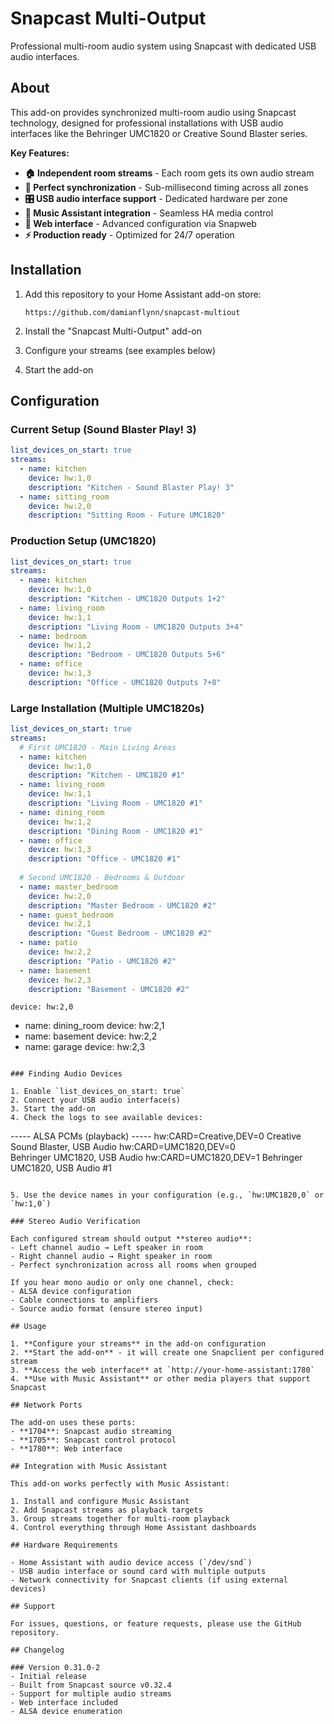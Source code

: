 # Snapcast Multi-Output

Professional multi-room audio system using Snapcast with dedicated USB audio interfaces.

## About

This add-on provides synchronized multi-room audio using Snapcast technology, designed for professional installations with USB audio interfaces like the Behringer UMC1820 or Creative Sound Blaster series.

**Key Features:**
- **🏠 Independent room streams** - Each room gets its own audio stream
- **🔗 Perfect synchronization** - Sub-millisecond timing across all zones
- **🎛️ USB audio interface support** - Dedicated hardware per zone
- **🎵 Music Assistant integration** - Seamless HA media control
- **📱 Web interface** - Advanced configuration via Snapweb
- **⚡ Production ready** - Optimized for 24/7 operation

## Installation

1. Add this repository to your Home Assistant add-on store:
   ```
   https://github.com/damianflynn/snapcast-multiout
   ```

2. Install the "Snapcast Multi-Output" add-on
3. Configure your streams (see examples below)
4. Start the add-on

## Configuration

### Current Setup (Sound Blaster Play! 3)

```yaml
list_devices_on_start: true
streams:
  - name: kitchen
    device: hw:1,0
    description: "Kitchen - Sound Blaster Play! 3"
  - name: sitting_room
    device: hw:2,0  
    description: "Sitting Room - Future UMC1820"
```

### Production Setup (UMC1820)

```yaml
list_devices_on_start: true
streams:
  - name: kitchen
    device: hw:1,0
    description: "Kitchen - UMC1820 Outputs 1+2"
  - name: living_room
    device: hw:1,1
    description: "Living Room - UMC1820 Outputs 3+4"
  - name: bedroom
    device: hw:1,2
    description: "Bedroom - UMC1820 Outputs 5+6"
  - name: office
    device: hw:1,3
    description: "Office - UMC1820 Outputs 7+8"
```

### Large Installation (Multiple UMC1820s)

```yaml
list_devices_on_start: true
streams:
  # First UMC1820 - Main Living Areas
  - name: kitchen
    device: hw:1,0
    description: "Kitchen - UMC1820 #1"
  - name: living_room
    device: hw:1,1
    description: "Living Room - UMC1820 #1"
  - name: dining_room
    device: hw:1,2
    description: "Dining Room - UMC1820 #1"
  - name: office
    device: hw:1,3
    description: "Office - UMC1820 #1"
    
  # Second UMC1820 - Bedrooms & Outdoor
  - name: master_bedroom
    device: hw:2,0
    description: "Master Bedroom - UMC1820 #2"
  - name: guest_bedroom
    device: hw:2,1
    description: "Guest Bedroom - UMC1820 #2"
  - name: patio
    device: hw:2,2
    description: "Patio - UMC1820 #2"
  - name: basement
    device: hw:2,3
    description: "Basement - UMC1820 #2"
```
    device: hw:2,0
  - name: dining_room
    device: hw:2,1
  - name: basement
    device: hw:2,2
  - name: garage
    device: hw:2,3
```

### Finding Audio Devices

1. Enable `list_devices_on_start: true`
2. Connect your USB audio interface(s)
3. Start the add-on
4. Check the logs to see available devices:

```
----- ALSA PCMs (playback) -----
hw:CARD=Creative,DEV=0
    Creative Sound Blaster, USB Audio
hw:CARD=UMC1820,DEV=0  
    Behringer UMC1820, USB Audio
hw:CARD=UMC1820,DEV=1
    Behringer UMC1820, USB Audio #1
```

5. Use the device names in your configuration (e.g., `hw:UMC1820,0` or `hw:1,0`)

### Stereo Audio Verification

Each configured stream should output **stereo audio**:
- Left channel audio → Left speaker in room
- Right channel audio → Right speaker in room
- Perfect synchronization across all rooms when grouped

If you hear mono audio or only one channel, check:
- ALSA device configuration
- Cable connections to amplifiers
- Source audio format (ensure stereo input)

## Usage

1. **Configure your streams** in the add-on configuration
2. **Start the add-on** - it will create one Snapclient per configured stream
3. **Access the web interface** at `http://your-home-assistant:1780`
4. **Use with Music Assistant** or other media players that support Snapcast

## Network Ports

The add-on uses these ports:
- **1704**: Snapcast audio streaming
- **1705**: Snapcast control protocol  
- **1780**: Web interface

## Integration with Music Assistant

This add-on works perfectly with Music Assistant:

1. Install and configure Music Assistant
2. Add Snapcast streams as playback targets
3. Group streams together for multi-room playback
4. Control everything through Home Assistant dashboards

## Hardware Requirements

- Home Assistant with audio device access (`/dev/snd`)
- USB audio interface or sound card with multiple outputs
- Network connectivity for Snapcast clients (if using external devices)

## Support

For issues, questions, or feature requests, please use the GitHub repository.

## Changelog

### Version 0.31.0-2
- Initial release
- Built from Snapcast source v0.32.4
- Support for multiple audio streams
- Web interface included
- ALSA device enumeration